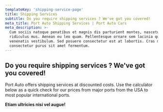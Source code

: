 ```yaml
---
templateKey: 'shipping-service-page'
title: Shipping Services
subtitle: Do you require shipping services ? We've got you covered! 
meta_title: Port Auto Shipping Services | Port Auto Cars
meta_description: >-
  Cum sociis natoque penatibus et magnis dis parturient montes, nascetur
  ridiculus mus. Aenean eu leo quam. Pellentesque ornare sem lacinia quam
  venenatis vestibulum. Sed posuere consectetur est at lobortis. Cras mattis
  consectetur purus sit amet fermentum.
---
```

## Do you require shipping services ? We've got you covered! 

Port Auto offers shipping services at discounted costs. Use the calculator below as a quick check for our prices from major ports from the USA to most popular international ports.

**Etiam ultricies nisi vel augue!**